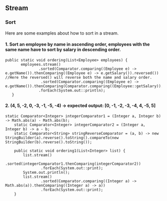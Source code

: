 ## Stream
### Sort
Here are some examples about how to sort in a stream.
#### 1. Sort an employee by name in ascending order, employees with the same name have to sort by salary in descending order.
 ```
 public static void ordering(List<Employee> employees) {
 		employees.stream()
 				.sorted(Comparator.comparing((Employee e) -> e.getName()).thenComparing((Employee e) -> e.getSalary()).reversed()) //Here the reversed() will reverse both the name and salary order.
                 .sorted(Comparator.comparing((Employee e) -> e.getName()).thenComparing(Comparator.comparing((Employee::getSalary)).reversed()))
 				.forEach(System.out::println);
 	}
 ```
#### 2. (4, 5, -2, 0, -3, -1, -5, -4) -> expected output: [0, -1, -2, -3, -4, 4, -5, 5]
```
static Comparator<Integer> integerComparator1 = (Integer a, Integer b) -> Math.abs(a) - Math.abs(b);
	static Comparator<Integer> integerComparator2 = (Integer a, Integer b) -> a - b;
	static Comparator<String> stringReverseComparator = (a, b) -> new StringBuilder(a).reverse().toString().compareTo(new StringBuilder(b).reverse().toString());

	public static void ordering1(List<Integer> list) {
		list.stream()
                .sorted(integerComparator1.thenComparing(integerComparator2))
				.forEach(System.out::print);
		System.out.println();
		list.stream()
				.sorted(Comparator.comparing((Integer a) -> Math.abs(a)).thenComparing((Integer a) -> a))
                .forEach(System.out::print);
	}
```
